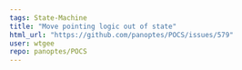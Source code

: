 ```yaml
---
tags: State-Machine
title: "Move pointing logic out of state"
html_url: "https://github.com/panoptes/POCS/issues/579"
user: wtgee
repo: panoptes/POCS
---
```


